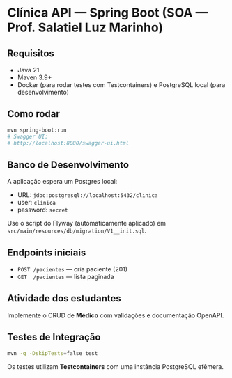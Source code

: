 # Clínica API — Spring Boot (SOA — Prof. Salatiel Luz Marinho)

## Requisitos
- Java 21
- Maven 3.9+
- Docker (para rodar testes com Testcontainers) e PostgreSQL local (para desenvolvimento)

## Como rodar
```bash
mvn spring-boot:run
# Swagger UI:
# http://localhost:8080/swagger-ui.html
```

## Banco de Desenvolvimento
A aplicação espera um Postgres local:
- URL: `jdbc:postgresql://localhost:5432/clinica`
- user: `clinica`
- password: `secret`

Use o script do Flyway (automaticamente aplicado) em `src/main/resources/db/migration/V1__init.sql`.

## Endpoints iniciais
- `POST /pacientes` — cria paciente (201)
- `GET  /pacientes` — lista paginada

## Atividade dos estudantes
Implemente o CRUD de **Médico** com validações e documentação OpenAPI.

## Testes de Integração
```bash
mvn -q -DskipTests=false test
```
Os testes utilizam **Testcontainers** com uma instância PostgreSQL efêmera.
